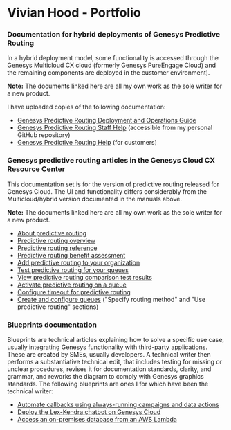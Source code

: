 # Vivian Hood - Portfolio

### Documentation for hybrid deployments of Genesys Predictive Routing

In a hybrid deployment model, some functionality is accessed through the Genesys Multicloud CX cloud (formerly Genesys PureEngage Cloud) and the remaining components are deployed in the customer environment).

**Note:** The documents linked here are all my own work as the sole writer for a new product.

I have uploaded copies of the following documentation:

* [Genesys Predictive Routing Deployment and Operations Guide](https://all.docs.genesys.com/PE-GPR/Staff/Help)
* [Genesys Predictive Routing Staff Help](https://github.com/Vivianblithe/Vivianblithe) (accessible from my personal GitHub repository)
* [Genesys Predictive Routing Help](https://all.docs.genesys.com/PE-GPR/9.0.0/Help) (for customers)

### Genesys predictive routing articles in the Genesys Cloud CX Resource Center

This documentation set is for the version of predictive routing released for Genesys Cloud. The UI and functionality differs considerably from the Multicloud/hybrid version documented in the manuals above.

**Note:** The documents linked here are all my own work as the sole writer for a new product.

* [About predictive routing](https://help.mypurecloud.com/?p=236014)
* [Predictive routing overview](https://help.mypurecloud.com/?p=236144)
* [Predictive routing reference](https://help.mypurecloud.com/?p=245498)
* [Predictive routing benefit assessment](https://help.mypurecloud.com/articles/?p=236173)
* [Add predictive routing to your organization](https://help.mypurecloud.com/articles/?p=242987)
* [Test predictive routing for your queues](https://help.mypurecloud.com/articles/?p=236536)
* [View predictive routing comparison test results](https://help.mypurecloud.com/?p=242931)
* [Activate predictive routing on a queue](https://help.mypurecloud.com/?p=243095)
* [Configure timeout for predictive routing](https://help.mypurecloud.com/?p=236538)
* [Create and configure queues](https://help.mypurecloud.com/?p=18650) ("Specify routing method" and "Use predictive routing" sections)

### Blueprints documentation

Blueprints are technical articles explaining how to solve a specific use case, usually integrating Genesys functionality with third-party applications. These are created by SMEs, usually developers. A technical writer then performs a substantiative technical edit, that includes testing for missing or unclear procedures, revises it for documentation standards, clarity, and grammar, and reworks the diagram to comply with Genesys graphics standards. The following blueprints are ones I for which have been the technical writer:

* [Automate callbacks using always-running campaigns and data actions](https://developer.genesys.cloud/blueprints/automated-callback-blueprint/)
* [Deploy the Lex-Kendra chatbot on Genesys Cloud](https://developer.genesys.cloud/blueprints/aws-lex-kendra/)
* [Access an on-premises database from an AWS Lambda](https://developer.genesys.cloud/blueprints/lambda-premise-blueprint/)
